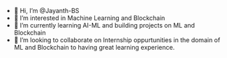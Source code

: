 - 👋 Hi, I’m @Jayanth-BS
- 👀 I’m interested in Machine Learning and Blockchain
- 🌱 I’m currently learning AI-ML and building projects on ML and Blockchain
- 💞️ I’m looking to collaborate on Internship oppurtunities in the domain of ML and Blockchain to having great learning experience.


<!---
Jayanth-BS/Jayanth-BS is a ✨ special ✨ repository because its `README.md` (this file) appears on your GitHub profile.
You can click the Preview link to take a look at your changes.
--->


